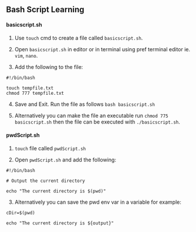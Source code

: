 ## Bash Script Learning

#### basicscript.sh 

1. Use ``touch`` cmd to create a file called `` basicscript.sh ``.

2. Open `` basicscript.sh `` in editor or in terminal using pref terminal editor ie. `` vim ``, `` nano ``.

3. Add the following to the file: 

```
#!/bin/bash

touch tempfile.txt
chmod 777 tempfile.txt

```

4. Save and Exit. Run the file as follows `` bash basicscript.sh ``

5. Alternatively you can make the file an executable run `` chmod 775 basicscript.sh ``
   then the file can be executed with `` ./basicscript.sh ``.

#### pwdScript.sh

1. `` touch `` file called `` pwdScript.sh ``

2. Open `` pwdScript.sh `` and add the following:

```
#!/bin/bash

# Output the current directory

echo "The current directory is $(pwd)"

```

3. Alternatively you can save the pwd env var in a variable for example:

```
cDir=$(pwd)

echo "The current directory is ${output}"

```

